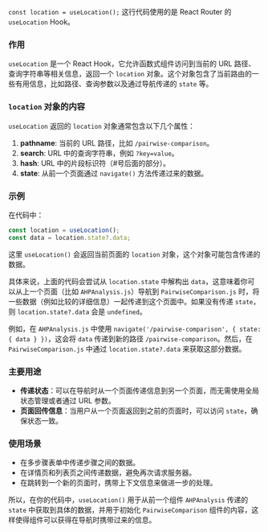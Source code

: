 `const location = useLocation();` 这行代码使用的是 React Router 的 `useLocation` Hook。

### 作用
`useLocation` 是一个 React Hook，它允许函数式组件访问到当前的 URL 路径、查询字符串等相关信息，返回一个 `location` 对象。这个对象包含了当前路由的一些有用信息，比如路径、查询参数以及通过导航传递的 `state` 等。

### `location` 对象的内容
`useLocation` 返回的 `location` 对象通常包含以下几个属性：
1. **pathname**: 当前的 URL 路径，比如 `/pairwise-comparison`。
2. **search**: URL 中的查询字符串，例如 `?key=value`。
3. **hash**: URL 中的片段标识符（#号后面的部分）。
4. **state**: 从前一个页面通过 `navigate()` 方法传递过来的数据。

### 示例
在代码中：
```javascript
const location = useLocation();
const data = location.state?.data;
```

这里 `useLocation()` 会返回当前页面的 `location` 对象，这个对象可能包含传递的数据。

具体来说，上面的代码会尝试从 `location.state` 中解构出 `data`，这意味着你可以从上一个页面（比如 `AHPAnalysis.js`）导航到 `PairwiseComparison.js` 时，将一些数据（例如比较的详细信息）一起传递到这个页面中。如果没有传递 `state`，则 `location.state?.data` 会是 `undefined`。

例如，在 `AHPAnalysis.js` 中使用 `navigate('/pairwise-comparison', { state: { data } })`，这会将 `data` 传递到新的路径 `/pairwise-comparison`。然后，在 `PairwiseComparison.js` 中通过 `location.state?.data` 来获取这部分数据。

### 主要用途
- **传递状态**：可以在导航时从一个页面传递信息到另一个页面，而无需使用全局状态管理或者通过 URL 参数。
- **页面回传信息**：当用户从一个页面返回到之前的页面时，可以访问 `state`，确保状态一致。

### 使用场景
- 在多步骤表单中传递步骤之间的数据。
- 在详情页和列表页之间传递数据，避免再次请求服务器。
- 在跳转到一个新的页面时，携带上下文信息来做进一步的处理。

所以，在你的代码中，`useLocation()` 用于从前一个组件 `AHPAnalysis` 传递的 `state` 中获取到具体的数据，并用于初始化 `PairwiseComparison` 组件的内容，这样使得组件可以获得在导航时携带过来的信息。